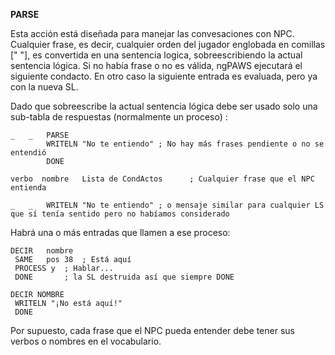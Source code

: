 **PARSE**

Esta acción está diseñada para manejar las convesaciones con NPC. Cualquier frase, es decir, cualquier orden del jugador englobada en comillas [" "], es convertida en una sentencia logica, sobreescribiendo la actual sentencia lógica. Si no había frase o no es válida, ngPAWS ejecutará el siguiente condacto. En otro caso la siguiente entrada es evaluada, pero ya con la nueva SL.

Dado que sobreescribe la actual sentencia lógica debe ser usado solo una sub-tabla de respuestas (normalmente un proceso) :


```
_	_	PARSE			
		WRITELN "No te entiendo" ; No hay más frases pendiente o no se entendió
		DONE

verbo  nombre	Lista de CondActos		; Cualquier frase que el NPC entienda

_	_	WRITELN "No te entiendo" ; o mensaje similar para cualquier LS que sí tenía sentido pero no habíamos considerado
```

Habrá una o más entradas que llamen a ese proceso:

```
DECIR	nombre
 SAME	pos 38	; Está aquí
 PROCESS y	; Hablar...
 DONE		; la SL destruida así que siempre DONE

DECIR NOMBRE	
 WRITELN "¡No está aquí!"
 DONE
```

Por supuesto, cada frase que el NPC pueda entender debe tener sus verbos o nombres en el vocabulario.